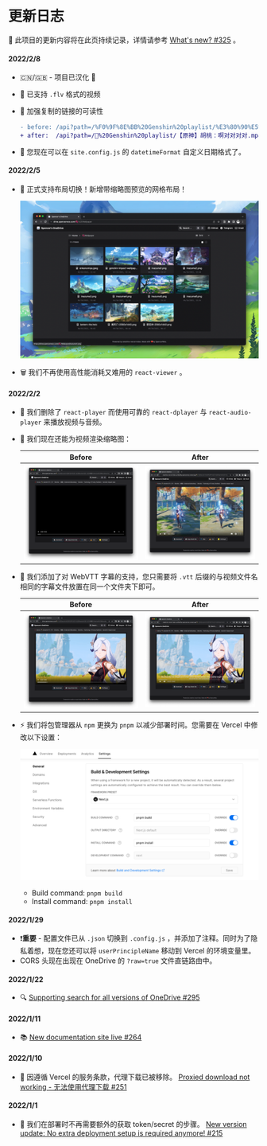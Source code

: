 # 更新日志

🎉 此项目的更新内容将在此页持续记录，详情请参考 [What's new? #325](https://github.com/spencerwooo/onedrive-vercel-index/discussions/325) 。

#### 2022/2/8

- 🇨🇳/🇬🇧 - 项目已汉化 🥱
- 🎥 已支持 `.flv` 格式的视频
- 🔗 加强复制的链接的可读性

  ```diff
  - before: /api?path=/%F0%9F%8E%BB%20Genshin%20playlist/%E3%80%90%E5%8E%9F%E7%A5%9E%E3%80%91%E8%83%A1%E6%A1%83%EF%BC%9A%E5%95%8A%E5%AF%B9%E5%AF%B9%E5%AF%B9%E5%AF%B9.mp4&raw=true
  + after:  /api?path=/🎻%20Genshin%20playlist/【原神】胡桃：啊对对对对.mp4&raw=true
  ```

- 📅 您现在可以在 `site.config.js` 的 `datetimeFormat` 自定义日期格式了。

#### 2022/2/5

- 💠 正式支持布局切换！新增带缩略图预览的网格布局！

  ![Grid layout](./_images/grid-layout-images.png)

- 🗑 我们不再使用高性能消耗又难用的 `react-viewer` 。

#### 2022/2/2

- 🎥 我们删除了 `react-player` 而使用可靠的 `react-dplayer` 与 `react-audio-player` 来播放视频与音频。
- 🎇 我们现在还能为视频渲染缩略图：

  |                                  Before                                  |                                After                                |
  | :----------------------------------------------------------------------: | :-----------------------------------------------------------------: |
  | ![Old version doesn't render thumbnails](./_images/old-no-thumbnail.png) | ![New version renders thumbnails](./_images/new-with-thumbnail.png) |

- 💬 我们添加了对 WebVTT 字幕的支持，您只需要将 `.vtt` 后缀的与视频文件名相同的字幕文件放置在同一个文件夹下即可。

  |                                 Before                                  |                                    After                                     |
  | :---------------------------------------------------------------------: | :--------------------------------------------------------------------------: |
  | ![Old version doesn't respect subtitles](./_images/old-no-subtitle.png) | ![New version tries to reference subtitles](./_images/new-with-subtitle.png) |

- ⚡️ 我们将包管理器从 `npm` 更换为 `pnpm` 以减少部署时间。您需要在 Vercel 中修改以下设置：

  ![Migrate from npm to pnpm](./_images/pnpm-commands.png)

  - Build command: `pnpm build`
  - Install command: `pnpm install`

#### 2022/1/29

- ❗**重要** - 配置文件已从 `.json` 切换到 `.config.js` ，并添加了注释。同时为了隐私着想，现在您还可以将 `userPrincipleName` 移动到 Vercel 的环境变量里。
- CORS 头现在出现在 OneDrive 的 `?raw=true` 文件直链路由中。

#### 2022/1/22

- 🔍 [Supporting search for all versions of OneDrive #295](https://github.com/spencerwooo/onedrive-vercel-index/discussions/295)

#### 2022/1/11

- 📚 [New documentation site live #264](https://github.com/spencerwooo/onedrive-vercel-index/discussions/264)

#### 2022/1/10

- 🚫 因遵循 Vercel 的服务条款，代理下载已被移除。 [Proxied download not working - 无法使用代理下载 #251](https://github.com/spencerwooo/onedrive-vercel-index/discussions/251)

#### 2022/1/1

- 🚀 我们在部署时不再需要额外的获取 token/secret 的步骤。 [New version update: No extra deployment setup is required anymore! #215](https://github.com/spencerwooo/onedrive-vercel-index/discussions/215)
